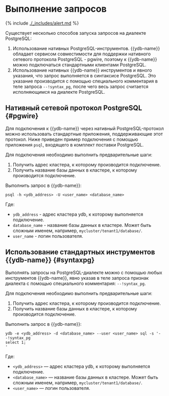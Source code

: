 # Выполнение запросов

{% include [./_includes/alert.md](./_includes/alert_preview.md) %}

Существует несколько способов запуска запросов на диалекте PostgreSQL:
1. Использование нативных PostgreSQL-инструментов. {{ydb-name}} обладает сервисом совместимости для поддержки нативного сетевого протокола PostgreSQL - pgwire, поэтому к {{ydb-name}} можно подключаться стандартными клиентами PostgreSQL.
1. Использование нативных {{ydb-name}} инструментов и явного указания, что запрос выполняется в синтаксисе PostgreSQL. Это указание производится с помощью специального комментария в теле запроса `--!syntax_pg`, после чего весь запрос считается исполняющимся на диалекте PostgreSQL.

## Нативный сетевой протокол PostgreSQL {#pgwire}

Для подключения к {{ydb-name}} через нативный PostgreSQL-протокол можно использовать стандартные приложения, поддерживающие этот протокол. Ниже приведен пример подключения с помощью приложения `psql`, входящего в комплект поставки PostgreSQL.

Для подключения необходимо выполнить предварительные шаги:
1. Получить адрес кластера, к которому производится подключение.
1. Получить название базы данных в кластере, к которому производится подключение.

Выполнить запрос в {{ydb-name}}:

```
psql -h <ydb_address> -U <user_name> <database_name>
```

Где:
- `ydb_address` - адрес кластера ydb, к которому выполняется подключение.
- `database_name` - название базы данных в кластере. Может быть сложным именем, например, `mycluster/tenant1/database/`.
- `user_name` - логин пользователя.


## Использование стандартных инструментов {{ydb-name}} {#syntaxpg}

Выполнять запросы на PostgreSQL-диалекте можно с помощью любых инструментов {{ydb-name}}, явно указав в теле запроса признак диалекта с помощью специального комментария: `--!syntax_pg`.

Для подключения необходимо выполнить предварительные шаги:
1. Получить адрес кластера, к которому производится подключение.
1. Получить название базы данных в кластере, к которому производится подключение.

Выполнить запрос в {{ydb-name}}:

```
ydb -e <ydb_address> -d <database_name> --user <user_name> sql -s '--!syntax_pg
select 1;
'
```

Где:
- `<ydb_address>` — адрес кластера ydb, к которому выполняется подключение.
- `<database_name>` — название базы данных в кластере. Может быть сложным именем, например, `mycluster/tenant1/database/`.
- `<user_name>` — логин пользователя.
